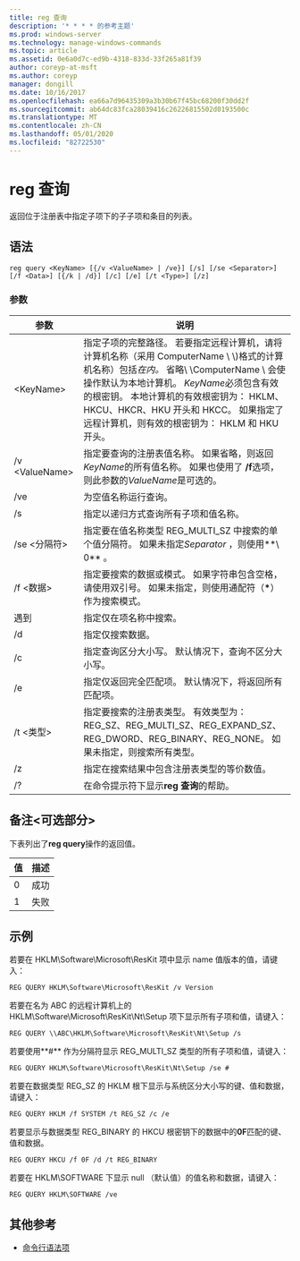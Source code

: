 ```yaml
---
title: reg 查询
description: '* * * * 的参考主题'
ms.prod: windows-server
ms.technology: manage-windows-commands
ms.topic: article
ms.assetid: 0e6a0d7c-ed9b-4318-833d-33f265a81f39
author: coreyp-at-msft
ms.author: coreyp
manager: dongill
ms.date: 10/16/2017
ms.openlocfilehash: ea66a7d96435309a3b30b67f45bc68200f30dd2f
ms.sourcegitcommit: ab64dc83fca28039416c26226815502d0193500c
ms.translationtype: MT
ms.contentlocale: zh-CN
ms.lasthandoff: 05/01/2020
ms.locfileid: "82722530"
---
```

# <a name="reg-query"></a>reg 查询



返回位于注册表中指定子项下的子子项和条目的列表。



## <a name="syntax"></a>语法

```
reg query <KeyName> [{/v <ValueName> | /ve}] [/s] [/se <Separator>] [/f <Data>] [{/k | /d}] [/c] [/e] [/t <Type>] [/z]
```

### <a name="parameters"></a>参数

|参数|说明|
|---------|-----------|
|\<KeyName>|指定子项的完整路径。 若要指定远程计算机，请将计算机名称（采用 ComputerName \\ \\\)格式的计算机名称）包括*在内。* 省略\\ \\ComputerName \ 会使操作默认为本地计算机。 *KeyName*必须包含有效的根密钥。 本地计算机的有效根密钥为： HKLM、HKCU、HKCR、HKU 开头和 HKCC。 如果指定了远程计算机，则有效的根密钥为： HKLM 和 HKU 开头。|
|/v \<ValueName>|指定要查询的注册表值名称。 如果省略，则返回*KeyName*的所有值名称。 如果也使用了 **/f**选项，则此参数的*ValueName*是可选的。|
|/ve|为空值名称运行查询。|
|/s|指定以递归方式查询所有子项和值名称。|
|/se \<分隔符>|指定要在值名称类型 REG_MULTI_SZ 中搜索的单个值分隔符。 如果未指定*Separator* ，则使用**\ 0** 。|
|/f \<数据>|指定要搜索的数据或模式。 如果字符串包含空格，请使用双引号。 如果未指定，则使用通配符（**&#42;**）作为搜索模式。|
|遇到|指定仅在项名称中搜索。|
|/d|指定仅搜索数据。|
|/c|指定查询区分大小写。 默认情况下，查询不区分大小写。|
|/e|指定仅返回完全匹配项。 默认情况下，将返回所有匹配项。|
|/t \<类型>|指定要搜索的注册表类型。 有效类型为： REG_SZ、REG_MULTI_SZ、REG_EXPAND_SZ、REG_DWORD、REG_BINARY、REG_NONE。 如果未指定，则搜索所有类型。|
|/z|指定在搜索结果中包含注册表类型的等价数值。|
|/?|在命令提示符下显示**reg 查询**的帮助。|

## <a name="remarks-optional-section"></a>备注\<可选部分>

下表列出了**reg query**操作的返回值。

|值|描述|
|-----|-----------|
|0|成功|
|1|失败|

## <a name="examples"></a>示例

若要在 HKLM\Software\Microsoft\ResKit 项中显示 name 值版本的值，请键入：
```
REG QUERY HKLM\Software\Microsoft\ResKit /v Version
```
若要在名为 ABC 的远程计算机上的 HKLM\Software\Microsoft\ResKit\Nt\Setup 项下显示所有子项和值，请键入：
```
REG QUERY \\ABC\HKLM\Software\Microsoft\ResKit\Nt\Setup /s
```
若要使用**#** 作为分隔符显示 REG_MULTI_SZ 类型的所有子项和值，请键入：
```
REG QUERY HKLM\Software\Microsoft\ResKit\Nt\Setup /se #
```
若要在数据类型 REG_SZ 的 HKLM 根下显示与系统区分大小写的键、值和数据，请键入：
```
REG QUERY HKLM /f SYSTEM /t REG_SZ /c /e
```
若要显示与数据类型 REG_BINARY 的 HKCU 根密钥下的数据中的**0F**匹配的键、值和数据。
```
REG QUERY HKCU /f 0F /d /t REG_BINARY
```
若要在 HKLM\SOFTWARE 下显示 null （默认值）的值名称和数据，请键入：
```
REG QUERY HKLM\SOFTWARE /ve
```

## <a name="additional-references"></a>其他参考

- [命令行语法项](command-line-syntax-key.md)
